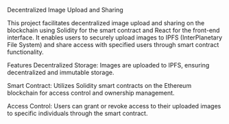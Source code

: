 Decentralized Image Upload and Sharing

This project facilitates decentralized image upload and sharing on the blockchain using Solidity for the smart contract and React for the front-end interface. It enables users to securely upload images to IPFS (InterPlanetary File System) and share access with specified users through smart contract functionality.


Features
Decentralized Storage: Images are uploaded to IPFS, ensuring decentralized and immutable storage.

Smart Contract: Utilizes Solidity smart contracts on the Ethereum blockchain for access control and ownership management.

Access Control: Users can grant or revoke access to their uploaded images to specific individuals through the smart contract.
